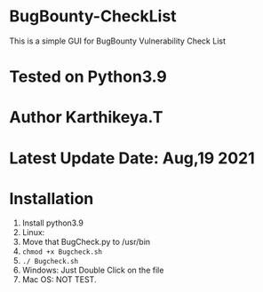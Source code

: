 # BugBounty-CheckList

This is a simple GUI for BugBounty Vulnerability Check List
# Tested on Python3.9
# Author Karthikeya.T
# Latest Update Date: Aug,19 2021

# Installation
1. Install python3.9
2. Linux:
  1. Move that BugCheck.py to /usr/bin
  2. ```chmod +x Bugcheck.sh ```
  3. ```./ Bugcheck.sh```
3. Windows: Just Double Click on the file
4. Mac OS: NOT TEST.
